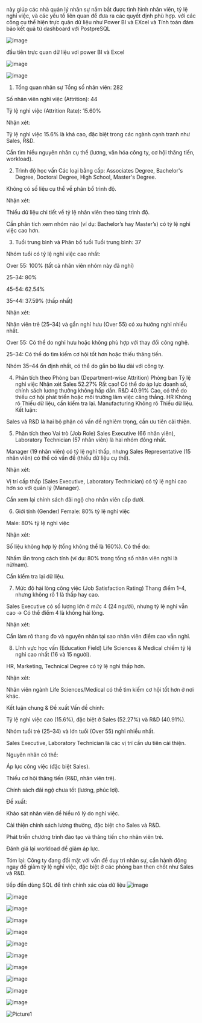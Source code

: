 này giúp các nhà quản lý nhân sự nắm bắt được tình hình nhân viên, tỷ lệ nghỉ việc, và các yếu tố liên quan để đưa ra các quyết định phù hợp. với các công cụ thể hiện trực quân dữ liệu như Power BI và EXcel và Tính toán đảm bảo kết quả từ dashboard với PostpreSQL

![image](https://github.com/user-attachments/assets/8d267b95-ce1c-4b8b-a624-59e4ecf8a6b1)

đầu tiên trực quan dữ liệu vơi power BI và Excel

![image](https://github.com/user-attachments/assets/7a0a9862-7bfa-4299-8c17-ebff87651dfb)

![image](https://github.com/user-attachments/assets/afeb9e11-9550-49e9-8272-34bb6fbd14f9)


1. Tổng quan nhân sự
Tổng số nhân viên: 282

Số nhân viên nghỉ việc (Attrition): 44

Tỷ lệ nghỉ việc (Attrition Rate): 15.60%

Nhận xét:

Tỷ lệ nghỉ việc 15.6% là khá cao, đặc biệt trong các ngành cạnh tranh như Sales, R&D.

Cần tìm hiểu nguyên nhân cụ thể (lương, văn hóa công ty, cơ hội thăng tiến, workload).

2. Trình độ học vấn
Các loại bằng cấp: Associates Degree, Bachelor's Degree, Doctoral Degree, High School, Master's Degree.

Không có số liệu cụ thể về phân bổ trình độ.

Nhận xét:

Thiếu dữ liệu chi tiết về tỷ lệ nhân viên theo từng trình độ.

Cần phân tích xem nhóm nào (ví dụ: Bachelor’s hay Master’s) có tỷ lệ nghỉ việc cao hơn.

3. Tuổi trung bình và Phân bổ tuổi
Tuổi trung bình: 37

Nhóm tuổi có tỷ lệ nghỉ việc cao nhất:

Over 55: 100% (tất cả nhân viên nhóm này đã nghỉ)

25–34: 80%

45–54: 62.54%

35–44: 37.59% (thấp nhất)

Nhận xét:

Nhân viên trẻ (25–34) và gần nghỉ hưu (Over 55) có xu hướng nghỉ nhiều nhất.

Over 55: Có thể do nghỉ hưu hoặc không phù hợp với thay đổi công nghệ.

25–34: Có thể do tìm kiếm cơ hội tốt hơn hoặc thiếu thăng tiến.

Nhóm 35–44 ổn định nhất, có thể do gắn bó lâu dài với công ty.

4. Phân tích theo Phòng ban (Department-wise Attrition)
Phòng ban	Tỷ lệ nghỉ việc	Nhận xét
Sales	52.27%	Rất cao! Có thể do áp lực doanh số, chính sách lương thưởng không hấp dẫn.
R&D	40.91%	Cao, có thể do thiếu cơ hội phát triển hoặc môi trường làm việc căng thẳng.
HR	Không rõ	Thiếu dữ liệu, cần kiểm tra lại.
Manufacturing	Không rõ	Thiếu dữ liệu.
Kết luận:

Sales và R&D là hai bộ phận có vấn đề nghiêm trọng, cần ưu tiên cải thiện.

5. Phân tích theo Vai trò (Job Role)
Sales Executive (66 nhân viên), Laboratory Technician (57 nhân viên) là hai nhóm đông nhất.

Manager (19 nhân viên) có tỷ lệ nghỉ thấp, nhưng Sales Representative (15 nhân viên) có thể có vấn đề (thiếu dữ liệu cụ thể).

Nhận xét:

Vị trí cấp thấp (Sales Executive, Laboratory Technician) có tỷ lệ nghỉ cao hơn so với quản lý (Manager).

Cần xem lại chính sách đãi ngộ cho nhân viên cấp dưới.

6. Giới tính (Gender)
Female: 80% tỷ lệ nghỉ việc

Male: 80% tỷ lệ nghỉ việc

Nhận xét:

Số liệu không hợp lý (tổng không thể là 160%). Có thể do:

Nhầm lẫn trong cách tính (ví dụ: 80% trong tổng số nhân viên nghỉ là nữ/nam).

Cần kiểm tra lại dữ liệu.

7. Mức độ hài lòng công việc (Job Satisfaction Rating)
Thang điểm 1–4, nhưng không rõ 1 là thấp hay cao.

Sales Executive có số lượng lớn ở mức 4 (24 người), nhưng tỷ lệ nghỉ vẫn cao → Có thể điểm 4 là không hài lòng.

Nhận xét:

Cần làm rõ thang đo và nguyên nhân tại sao nhân viên điểm cao vẫn nghỉ.

8. Lĩnh vực học vấn (Education Field)
Life Sciences & Medical chiếm tỷ lệ nghỉ cao nhất (16 và 15 người).

HR, Marketing, Technical Degree có tỷ lệ nghỉ thấp hơn.

Nhận xét:

Nhân viên ngành Life Sciences/Medical có thể tìm kiếm cơ hội tốt hơn ở nơi khác.

Kết luận chung & Đề xuất
Vấn đề chính:

Tỷ lệ nghỉ việc cao (15.6%), đặc biệt ở Sales (52.27%) và R&D (40.91%).

Nhóm tuổi trẻ (25–34) và lớn tuổi (Over 55) nghỉ nhiều nhất.

Sales Executive, Laboratory Technician là các vị trí cần ưu tiên cải thiện.

Nguyên nhân có thể:

Áp lực công việc (đặc biệt Sales).

Thiếu cơ hội thăng tiến (R&D, nhân viên trẻ).

Chính sách đãi ngộ chưa tốt (lương, phúc lợi).

Đề xuất:

Khảo sát nhân viên để hiểu rõ lý do nghỉ việc.

Cải thiện chính sách lương thưởng, đặc biệt cho Sales và R&D.

Phát triển chương trình đào tạo và thăng tiến cho nhân viên trẻ.

Đánh giá lại workload để giảm áp lực.

Tóm lại: Công ty đang đối mặt với vấn đề duy trì nhân sự, cần hành động ngay để giảm tỷ lệ nghỉ việc, đặc biệt ở các phòng ban then chốt như Sales và R&D.


tiếp đến dùng SQL để tính chính xác của dữ liệu 
![image](https://github.com/user-attachments/assets/57bc57e9-602e-4323-a2fa-930d5bcab370)

![image](https://github.com/user-attachments/assets/c1ad727b-f36e-484e-9335-a76d6aac5fa1)

![image](https://github.com/user-attachments/assets/47c6c59b-b8f0-41f4-850e-4f6801ddb2ec)

![image](https://github.com/user-attachments/assets/94a8219a-b3d2-4f43-940f-f7a755c0e934)

![image](https://github.com/user-attachments/assets/89dc7340-9944-4b3a-8344-c997948b4b92)

![image](https://github.com/user-attachments/assets/a95bfd98-26f9-40bd-ad41-14eb0cdb2403)

![image](https://github.com/user-attachments/assets/9a9543da-e00f-4b86-a04f-94ed804a3c7f)

![image](https://github.com/user-attachments/assets/52d32efd-92b6-45cd-86f8-19395af354f5)

![image](https://github.com/user-attachments/assets/d18ddc69-2de0-441e-9c0a-580b181b2b60)

![image](https://github.com/user-attachments/assets/19da3ff8-248b-4d1e-8a6d-80e0037254a2)

![image](https://github.com/user-attachments/assets/3bbb0183-6ffc-432b-9faa-9e2d2bcf005e)

![Picture1](https://github.com/user-attachments/assets/e860f725-11e7-4718-a876-c8f29ac096e1)


